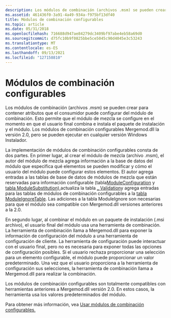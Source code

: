 ```yaml
---
description: Los módulos de combinación (archivos .msm) se pueden crear para contener atributos que el consumidor puede configurar del módulo de combinación.
ms.assetid: 461436f0-3a91-4a49-934a-f975bf13df40
title: Módulos de combinación configurables
ms.topic: article
ms.date: 05/31/2018
ms.openlocfilehash: 716688d947ae84279dc3409bf97abe4eb58a69d0
ms.sourcegitcommit: d75fc10b9f0825bbe5ce5045c90d4045e3c53243
ms.translationtype: MT
ms.contentlocale: es-ES
ms.lasthandoff: 09/13/2021
ms.locfileid: "127158810"
---
```

# <a name="configurable-merge-modules"></a>Módulos de combinación configurables

Los módulos de combinación (archivos .msm) se pueden crear para contener atributos que el consumidor puede configurar del módulo de combinación. Esto permite que el módulo de mezcla se configure en el momento en que el usuario final combina e instala el paquete de instalación y el módulo. Los módulos de combinación configurables Mergemod.dll la versión 2.0, pero se pueden ejecutar en cualquier versión Windows Instalador.

La implementación de módulos de combinación configurables consta de dos partes. En primer lugar, al crear el módulo de mezcla (archivo .msm), el autor del módulo de mezcla agrega información a la base de datos del módulo que especifica qué elementos se pueden modificar y cómo el usuario del módulo puede configurar estos elementos. El autor agrega entradas [](merge-module-database-tables.md) a las tablas de base de datos de módulos de mezcla que están reservadas para información configurable (tabla[ModuleConfiguration](moduleconfiguration-table.md) y [tabla ModuleSubstitution),](modulesubstitution-table.md)actualiza la tabla [ \_ Validation](-validation-table.md)y agrega entradas para las tablas de módulos de combinación configurables a la [tabla ModuleIgnoreTable](moduleignoretable-table.md). Las adiciones a la tabla ModuleIgnore son necesarias para que el módulo sea compatible con Mergemod.dll versiones anteriores a la 2.0.

En segundo lugar, al combinar el módulo en un paquete de instalación (.msi archivo), el usuario final del módulo usa una herramienta de combinación. La herramienta de combinación llama a Mergemod.dll para exponer la información de configuración del módulo a una herramienta de configuración de cliente. La herramienta de configuración puede interactuar con el usuario final, pero no es necesaria para exponer todas las opciones de configuración posibles. Si el usuario rechaza proporcionar una selección para un elemento configurable, el módulo puede proporcionar un valor predeterminado. Una vez que el usuario proporciona a la herramienta de configuración sus selecciones, la herramienta de combinación llama a Mergemod.dll para realizar la combinación.

Los módulos de combinación configurables son totalmente compatibles con herramientas anteriores a Mergemod.dll versión 2.0. En estos casos, la herramienta usa los valores predeterminados del módulo.

Para obtener más información, vea [Usar módulos de combinación configurables.](using-configurable-merge-modules.md)

 

 



